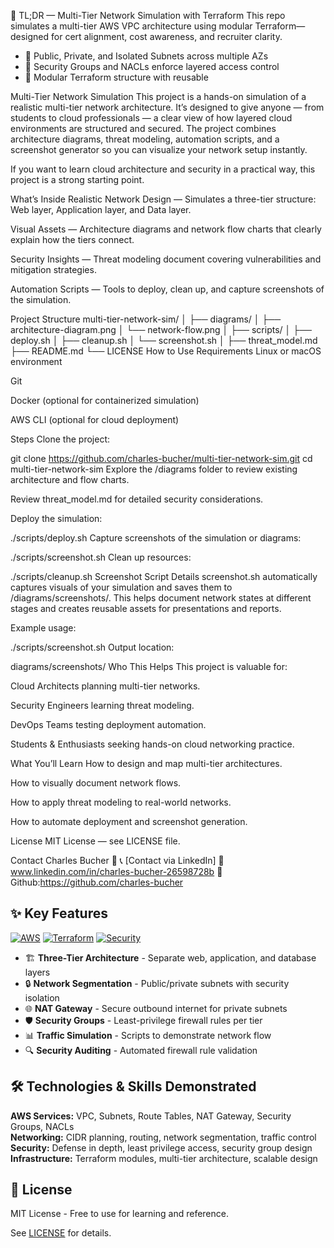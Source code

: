 🧠 TL;DR — Multi-Tier Network Simulation with Terraform
This repo simulates a multi-tier AWS VPC architecture using modular Terraform—designed for cert alignment, cost awareness, and recruiter clarity.
- 🧭 Public, Private, and Isolated Subnets across multiple AZs
- 🔐 Security Groups and NACLs enforce layered access control
- 🧱 Modular Terraform structure with reusable 






Multi-Tier Network Simulation
This project is a hands-on simulation of a realistic multi-tier network architecture. It’s designed to give anyone — from students to cloud professionals — a clear view of how layered cloud environments are structured and secured. The project combines architecture diagrams, threat modeling, automation scripts, and a screenshot generator so you can visualize your network setup instantly.

If you want to learn cloud architecture and security in a practical way, this project is a strong starting point.

What’s Inside
Realistic Network Design — Simulates a three-tier structure: Web layer, Application layer, and Data layer.

Visual Assets — Architecture diagrams and network flow charts that clearly explain how the tiers connect.

Security Insights — Threat modeling document covering vulnerabilities and mitigation strategies.

Automation Scripts — Tools to deploy, clean up, and capture screenshots of the simulation.

Project Structure
multi-tier-network-sim/
│
├── diagrams/
│   ├── architecture-diagram.png
│   └── network-flow.png
│
├── scripts/
│   ├── deploy.sh
│   ├── cleanup.sh
│   └── screenshot.sh
│
├── threat_model.md
├── README.md
└── LICENSE
How to Use
Requirements
Linux or macOS environment

Git

Docker (optional for containerized simulation)

AWS CLI (optional for cloud deployment)

Steps
Clone the project:

git clone https://github.com/charles-bucher/multi-tier-network-sim.git
cd multi-tier-network-sim
Explore the /diagrams folder to review existing architecture and flow charts.

Review threat_model.md for detailed security considerations.

Deploy the simulation:

./scripts/deploy.sh
Capture screenshots of the simulation or diagrams:

./scripts/screenshot.sh
Clean up resources:

./scripts/cleanup.sh
Screenshot Script Details
screenshot.sh automatically captures visuals of your simulation and saves them to /diagrams/screenshots/. This helps document network states at different stages and creates reusable assets for presentations and reports.

Example usage:

./scripts/screenshot.sh
Output location:

diagrams/screenshots/
Who This Helps
This project is valuable for:

Cloud Architects planning multi-tier networks.

Security Engineers learning threat modeling.

DevOps Teams testing deployment automation.

Students & Enthusiasts seeking hands-on cloud networking practice.

What You’ll Learn
How to design and map multi-tier architectures.

How to visually document network flows.

How to apply threat modeling to real-world networks.

How to automate deployment and screenshot generation.

License
MIT License — see LICENSE file.

Contact
Charles Bucher
📧 
📞 [Contact via LinkedIn]
🔗 www.linkedin.com/in/charles-bucher-26598728b
🔗 Github:https://github.com/charles-bucher



## ✨ Key Features

[![AWS](https://img.shields.io/badge/AWS-VPC_Networking-FF9900?style=for-the-badge&logo=amazon-aws)](https://aws.amazon.com)
[![Terraform](https://img.shields.io/badge/Terraform-Infrastructure-7B42BC?style=for-the-badge&logo=terraform)](https://terraform.io)
[![Security](https://img.shields.io/badge/Security-Enterprise_Grade-red?style=for-the-badge)](https://github.com/charles-bucher)


- 🏗️ **Three-Tier Architecture** - Separate web, application, and database layers
- 🔒 **Network Segmentation** - Public/private subnets with security isolation
- 🌐 **NAT Gateway** - Secure outbound internet for private subnets
- 🛡️ **Security Groups** - Least-privilege firewall rules per tier
- 📊 **Traffic Simulation** - Scripts to demonstrate network flow
- 🔍 **Security Auditing** - Automated firewall rule validation

## 🛠️ Technologies & Skills Demonstrated

**AWS Services:** VPC, Subnets, Route Tables, NAT Gateway, Security Groups, NACLs  
**Networking:** CIDR planning, routing, network segmentation, traffic control  
**Security:** Defense in depth, least privilege access, security group design  
**Infrastructure:** Terraform modules, multi-tier architecture, scalable design

## 📄 License

MIT License - Free to use for learning and reference.

See [LICENSE](LICENSE) for details.